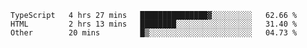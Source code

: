 <!--START_SECTION:waka-->

```text
TypeScript   4 hrs 27 mins   ███████████████▓░░░░░░░░░   62.66 %
HTML         2 hrs 13 mins   ████████░░░░░░░░░░░░░░░░░   31.40 %
Other        20 mins         █▒░░░░░░░░░░░░░░░░░░░░░░░   04.73 %
```

<!--END_SECTION:waka-->
